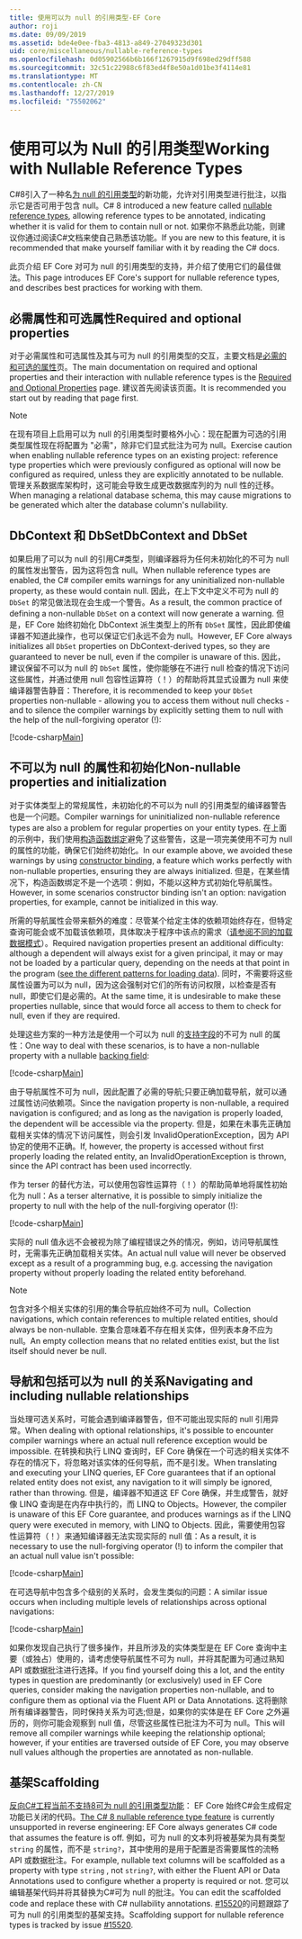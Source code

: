 ```yaml
---
title: 使用可以为 null 的引用类型-EF Core
author: roji
ms.date: 09/09/2019
ms.assetid: bde4e0ee-fba3-4813-a849-27049323d301
uid: core/miscellaneous/nullable-reference-types
ms.openlocfilehash: 0d05902566b6b166f1267915d9f698ed29dff588
ms.sourcegitcommit: 32c51c22988c6f83ed4f8e50a1d01be3f4114e81
ms.translationtype: MT
ms.contentlocale: zh-CN
ms.lasthandoff: 12/27/2019
ms.locfileid: "75502062"
---
```

# <a name="working-with-nullable-reference-types"></a><span data-ttu-id="dcc94-102">使用可以为 Null 的引用类型</span><span class="sxs-lookup"><span data-stu-id="dcc94-102">Working with Nullable Reference Types</span></span>

<span data-ttu-id="dcc94-103">C#8引入了一种名[为 null 的引用类型](/dotnet/csharp/tutorials/nullable-reference-types)的新功能，允许对引用类型进行批注，以指示它是否可用于包含 null。</span><span class="sxs-lookup"><span data-stu-id="dcc94-103">C# 8 introduced a new feature called [nullable reference types](/dotnet/csharp/tutorials/nullable-reference-types), allowing reference types to be annotated, indicating whether it is valid for them to contain null or not.</span></span> <span data-ttu-id="dcc94-104">如果你不熟悉此功能，则建议你通过阅读C#文档来使自己熟悉该功能。</span><span class="sxs-lookup"><span data-stu-id="dcc94-104">If you are new to this feature, it is recommended that make yourself familiar with it by reading the C# docs.</span></span>

<span data-ttu-id="dcc94-105">此页介绍 EF Core 对可为 null 的引用类型的支持，并介绍了使用它们的最佳做法。</span><span class="sxs-lookup"><span data-stu-id="dcc94-105">This page introduces EF Core's support for nullable reference types, and describes best practices for working with them.</span></span>

## <a name="required-and-optional-properties"></a><span data-ttu-id="dcc94-106">必需属性和可选属性</span><span class="sxs-lookup"><span data-stu-id="dcc94-106">Required and optional properties</span></span>

<span data-ttu-id="dcc94-107">对于必需属性和可选属性及其与可为 null 的引用类型的交互，主要文档是[必需的和可选的属性](xref:core/modeling/entity-properties#required-and-optional-properties)页。</span><span class="sxs-lookup"><span data-stu-id="dcc94-107">The main documentation on required and optional properties and their interaction with nullable reference types is the [Required and Optional Properties](xref:core/modeling/entity-properties#required-and-optional-properties) page.</span></span> <span data-ttu-id="dcc94-108">建议首先阅读该页面。</span><span class="sxs-lookup"><span data-stu-id="dcc94-108">It is recommended you start out by reading that page first.</span></span>

> [!NOTE]
> <span data-ttu-id="dcc94-109">在现有项目上启用可以为 null 的引用类型时要格外小心：现在配置为可选的引用类型属性现在将配置为 "必需"，除非它们显式批注为可为 null。</span><span class="sxs-lookup"><span data-stu-id="dcc94-109">Exercise caution when enabling nullable reference types on an existing project: reference type properties which were previously configured as optional will now be configured as required, unless they are explicitly annotated to be nullable.</span></span> <span data-ttu-id="dcc94-110">管理关系数据库架构时，这可能会导致生成更改数据库列的为 null 性的迁移。</span><span class="sxs-lookup"><span data-stu-id="dcc94-110">When managing a relational database schema, this may cause migrations to be generated which alter the database column's nullability.</span></span>

## <a name="dbcontext-and-dbset"></a><span data-ttu-id="dcc94-111">DbContext 和 DbSet</span><span class="sxs-lookup"><span data-stu-id="dcc94-111">DbContext and DbSet</span></span>

<span data-ttu-id="dcc94-112">如果启用了可以为 null 的引用C#类型，则编译器将为任何未初始化的不可为 null 的属性发出警告，因为这将包含 null。</span><span class="sxs-lookup"><span data-stu-id="dcc94-112">When nullable reference types are enabled, the C# compiler emits warnings for any uninitialized non-nullable property, as these would contain null.</span></span> <span data-ttu-id="dcc94-113">因此，在上下文中定义不可为 null 的 `DbSet` 的常见做法现在会生成一个警告。</span><span class="sxs-lookup"><span data-stu-id="dcc94-113">As a result, the common practice of defining a non-nullable `DbSet` on a context will now generate a warning.</span></span> <span data-ttu-id="dcc94-114">但是，EF Core 始终初始化 DbContext 派生类型上的所有 `DbSet` 属性，因此即使编译器不知道此操作，也可以保证它们永远不会为 null。</span><span class="sxs-lookup"><span data-stu-id="dcc94-114">However, EF Core always initializes all `DbSet` properties on DbContext-derived types, so they are guaranteed to never be null, even if the compiler is unaware of this.</span></span> <span data-ttu-id="dcc94-115">因此，建议保留不可以为 null 的 `DbSet` 属性，使你能够在不进行 null 检查的情况下访问这些属性，并通过使用 null 包容性运算符（！）的帮助将其显式设置为 null 来使编译器警告静音：</span><span class="sxs-lookup"><span data-stu-id="dcc94-115">Therefore, it is recommended to keep your `DbSet` properties non-nullable - allowing you to access them without null checks - and to silence the compiler warnings by explicitly setting them to null with the help of the null-forgiving operator (!):</span></span>

[!code-csharp[Main](../../../samples/core/Miscellaneous/NullableReferenceTypes/NullableReferenceTypesContext.cs?name=Context&highlight=3-4)]

## <a name="non-nullable-properties-and-initialization"></a><span data-ttu-id="dcc94-116">不可以为 null 的属性和初始化</span><span class="sxs-lookup"><span data-stu-id="dcc94-116">Non-nullable properties and initialization</span></span>

<span data-ttu-id="dcc94-117">对于实体类型上的常规属性，未初始化的不可以为 null 的引用类型的编译器警告也是一个问题。</span><span class="sxs-lookup"><span data-stu-id="dcc94-117">Compiler warnings for uninitialized non-nullable reference types are also a problem for regular properties on your entity types.</span></span> <span data-ttu-id="dcc94-118">在上面的示例中，我们使用[构造函数绑定](xref:core/modeling/constructors)避免了这些警告，这是一项完美使用不可为 null 的属性的功能，确保它们始终初始化。</span><span class="sxs-lookup"><span data-stu-id="dcc94-118">In our example above, we avoided these warnings by using [constructor binding](xref:core/modeling/constructors), a feature which works perfectly with non-nullable properties, ensuring they are always initialized.</span></span> <span data-ttu-id="dcc94-119">但是，在某些情况下，构造函数绑定不是一个选项：例如，不能以这种方式初始化导航属性。</span><span class="sxs-lookup"><span data-stu-id="dcc94-119">However, in some scenarios constructor binding isn't an option: navigation properties, for example, cannot be initialized in this way.</span></span>

<span data-ttu-id="dcc94-120">所需的导航属性会带来额外的难度：尽管某个给定主体的依赖项始终存在，但特定查询可能会或不加载该依赖项，具体取决于程序中该点的需求（[请参阅不同的加载数据模式](xref:core/querying/related-data)）。</span><span class="sxs-lookup"><span data-stu-id="dcc94-120">Required navigation properties present an additional difficulty: although a dependent will always exist for a given principal, it may or may not be loaded by a particular query, depending on the needs at that point in the program ([see the different patterns for loading data](xref:core/querying/related-data)).</span></span> <span data-ttu-id="dcc94-121">同时，不需要将这些属性设置为可以为 null，因为这会强制对它们的所有访问权限，以检查是否有 null，即使它们是必需的。</span><span class="sxs-lookup"><span data-stu-id="dcc94-121">At the same time, it is undesirable to make these properties nullable, since that would force all access to them to check for null, even if they are required.</span></span>

<span data-ttu-id="dcc94-122">处理这些方案的一种方法是使用一个可以为 null 的[支持字段](xref:core/modeling/backing-field)的不可为 null 的属性：</span><span class="sxs-lookup"><span data-stu-id="dcc94-122">One way to deal with these scenarios, is to have a non-nullable property with a nullable [backing field](xref:core/modeling/backing-field):</span></span>

[!code-csharp[Main](../../../samples/core/Miscellaneous/NullableReferenceTypes/Order.cs?range=12-17)]

<span data-ttu-id="dcc94-123">由于导航属性不可为 null，因此配置了必需的导航;只要正确加载导航，就可以通过属性访问依赖项。</span><span class="sxs-lookup"><span data-stu-id="dcc94-123">Since the navigation property is non-nullable, a required navigation is configured; and as long as the navigation is properly loaded, the dependent will be accessible via the property.</span></span> <span data-ttu-id="dcc94-124">但是，如果在未事先正确加载相关实体的情况下访问属性，则会引发 InvalidOperationException，因为 API 协定的使用不正确。</span><span class="sxs-lookup"><span data-stu-id="dcc94-124">If, however, the property is accessed without first properly loading the related entity, an InvalidOperationException is thrown, since the API contract has been used incorrectly.</span></span>

<span data-ttu-id="dcc94-125">作为 terser 的替代方法，可以使用包容性运算符（！）的帮助简单地将属性初始化为 null：</span><span class="sxs-lookup"><span data-stu-id="dcc94-125">As a terser alternative, it is possible to simply initialize the property to null with the help of the null-forgiving operator (!):</span></span>

[!code-csharp[Main](../../../samples/core/Miscellaneous/NullableReferenceTypes/Order.cs?range=19)]

<span data-ttu-id="dcc94-126">实际的 null 值永远不会被视为除了编程错误之外的情况，例如，访问导航属性时，无需事先正确加载相关实体。</span><span class="sxs-lookup"><span data-stu-id="dcc94-126">An actual null value will never be observed except as a result of a programming bug, e.g. accessing the navigation property without properly loading the related entity beforehand.</span></span>

> [!NOTE]
> <span data-ttu-id="dcc94-127">包含对多个相关实体的引用的集合导航应始终不可为 null。</span><span class="sxs-lookup"><span data-stu-id="dcc94-127">Collection navigations, which contain references to multiple related entities, should always be non-nullable.</span></span> <span data-ttu-id="dcc94-128">空集合意味着不存在相关实体，但列表本身不应为 null。</span><span class="sxs-lookup"><span data-stu-id="dcc94-128">An empty collection means that no related entities exist, but the list itself should never be null.</span></span>

## <a name="navigating-and-including-nullable-relationships"></a><span data-ttu-id="dcc94-129">导航和包括可以为 null 的关系</span><span class="sxs-lookup"><span data-stu-id="dcc94-129">Navigating and including nullable relationships</span></span>

<span data-ttu-id="dcc94-130">当处理可选关系时，可能会遇到编译器警告，但不可能出现实际的 null 引用异常。</span><span class="sxs-lookup"><span data-stu-id="dcc94-130">When dealing with optional relationships, it's possible to encounter compiler warnings where an actual null reference exception would be impossible.</span></span> <span data-ttu-id="dcc94-131">在转换和执行 LINQ 查询时，EF Core 确保在一个可选的相关实体不存在的情况下，将忽略对该实体的任何导航，而不是引发。</span><span class="sxs-lookup"><span data-stu-id="dcc94-131">When translating and executing your LINQ queries, EF Core guarantees that if an optional related entity does not exist, any navigation to it will simply be ignored, rather than throwing.</span></span> <span data-ttu-id="dcc94-132">但是，编译器不知道这 EF Core 确保，并生成警告，就好像 LINQ 查询是在内存中执行的，而 LINQ to Objects。</span><span class="sxs-lookup"><span data-stu-id="dcc94-132">However, the compiler is unaware of this EF Core guarantee, and produces warnings as if the LINQ query were executed in memory, with LINQ to Objects.</span></span> <span data-ttu-id="dcc94-133">因此，需要使用包容性运算符（！）来通知编译器无法实现实际的 null 值：</span><span class="sxs-lookup"><span data-stu-id="dcc94-133">As a result, it is necessary to use the null-forgiving operator (!) to inform the compiler that an actual null value isn't possible:</span></span>

[!code-csharp[Main](../../../samples/core/Miscellaneous/NullableReferenceTypes/Program.cs?range=46)]

<span data-ttu-id="dcc94-134">在可选导航中包含多个级别的关系时，会发生类似的问题：</span><span class="sxs-lookup"><span data-stu-id="dcc94-134">A similar issue occurs when including multiple levels of relationships across optional navigations:</span></span>

[!code-csharp[Main](../../../samples/core/Miscellaneous/NullableReferenceTypes/Program.cs?range=36-39&highlight=2)]

<span data-ttu-id="dcc94-135">如果你发现自己执行了很多操作，并且所涉及的实体类型是在 EF Core 查询中主要（或独占）使用的，请考虑使导航属性不可为 null，并将其配置为可通过熟知 API 或数据批注进行选择。</span><span class="sxs-lookup"><span data-stu-id="dcc94-135">If you find yourself doing this a lot, and the entity types in question are predominantly (or exclusively) used in EF Core queries, consider making the navigation properties non-nullable, and to configure them as optional via the Fluent API or Data Annotations.</span></span> <span data-ttu-id="dcc94-136">这将删除所有编译器警告，同时保持关系为可选;但是，如果你的实体是在 EF Core 之外遍历的，则你可能会观察到 null 值，尽管这些属性已批注为不可为 null。</span><span class="sxs-lookup"><span data-stu-id="dcc94-136">This will remove all compiler warnings while keeping the relationship optional; however, if your entities are traversed outside of EF Core, you may observe null values although the properties are annotated as non-nullable.</span></span>

## <a name="scaffolding"></a><span data-ttu-id="dcc94-137">基架</span><span class="sxs-lookup"><span data-stu-id="dcc94-137">Scaffolding</span></span>

<span data-ttu-id="dcc94-138">[反向C#工程当前不支持8可为 null 的引用类型功能](/dotnet/csharp/tutorials/nullable-reference-types)： EF Core 始终C#会生成假定功能已关闭的代码。</span><span class="sxs-lookup"><span data-stu-id="dcc94-138">[The C# 8 nullable reference type feature](/dotnet/csharp/tutorials/nullable-reference-types) is currently unsupported in reverse engineering: EF Core always generates C# code that assumes the feature is off.</span></span> <span data-ttu-id="dcc94-139">例如，可为 null 的文本列将被基架为具有类型 `string` 的属性，而不是 `string?`，其中使用的是用于配置是否需要属性的流畅 API 或数据批注。</span><span class="sxs-lookup"><span data-stu-id="dcc94-139">For example, nullable text columns will be scaffolded as a property with type `string` , not `string?`, with either the Fluent API or Data Annotations used to configure whether a property is required or not.</span></span> <span data-ttu-id="dcc94-140">您可以编辑基架代码并将其替换为C#可为 null 的批注。</span><span class="sxs-lookup"><span data-stu-id="dcc94-140">You can edit the scaffolded code and replace these with C# nullability annotations.</span></span> <span data-ttu-id="dcc94-141">[#15520](https://github.com/aspnet/EntityFrameworkCore/issues/15520)的问题跟踪了可为 null 的引用类型的基架支持。</span><span class="sxs-lookup"><span data-stu-id="dcc94-141">Scaffolding support for nullable reference types is tracked by issue [#15520](https://github.com/aspnet/EntityFrameworkCore/issues/15520).</span></span>
